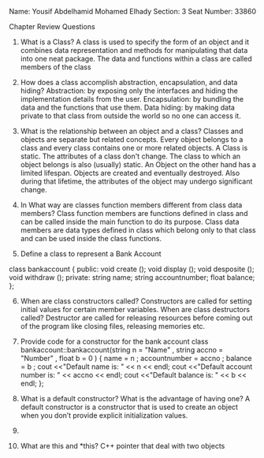 Name: Yousif Abdelhamid Mohamed Elhady
Section: 3
Seat Number: 33860

Chapter Review Questions

1.	What is a Class?
A class is used to specify the form of an object and it combines data representation and methods for manipulating that data into one neat package. The data and functions within a class are called members of the class

2.	How does a class accomplish abstraction, encapsulation, and data hiding?
Abstraction: by exposing only the interfaces and hiding the implementation details from the user.
Encapsulation: by bundling the data and the functions that use them.
Data hiding: by making data private to that class from outside the world so no one can access it.

3.	What is the relationship between an object and a class?
Classes and objects are separate but related concepts. Every object belongs to a class and every class contains one or more related objects.
A Class is static. The attributes of a class don't change. The class to which an object belongs is also (usually) static.
An Object on the other hand has a limited lifespan. Objects are created and eventually destroyed. Also during that lifetime, the attributes of the object may undergo significant change.

4.	In What way are classes function members different from class data members?
Class function members are functions defined in class and can be called inside the main function to do its purpose.
Class data members are data types defined in class which belong only to that class and can be used inside the class functions.

5.	Define a class to represent a Bank Account

class bankaccount
{
public:
	void create ();
	void display ();
	void desposite ();
	void withdraw ();
private:
	string name;
	string accountnumber;
	float balance;
};

6.	When are class constructors called?
Constructors are called for setting initial values for certain member variables.
When are class destructors called?
Destructor are called for releasing resources before coming out of the program like closing files, releasing memories etc.

7.	Provide code for a constructor for the bank account class
bankaccount::bankaccount(string n = "Name" , string accno = "Number" , float b = 0 )
{
		name = n ;
		accountnumber = accno ;
		balance = b ;
		cout <<"Default name is: " << n << endl;
		cout <<"Default account number is: " << accno << endl;
		cout <<"Default balance is: " << b << endl;
};


8.	What is a default constructor? What is the advantage of having one?
A default constructor is a constructor that is used to create an object when you don’t provide explicit initialization values.

9.	 

10.	 What are this and *this?
C++ pointer that deal with two objects
